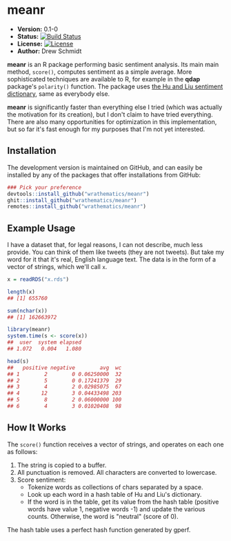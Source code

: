 # meanr

* **Version:** 0.1-0
* **Status:** [![Build Status](https://travis-ci.org/wrathematics/meanr.png)](https://travis-ci.org/wrathematics/meanr)
* **License:** [![License](http://img.shields.io/badge/license-BSD%202--Clause-orange.svg?style=flat)](http://opensource.org/licenses/BSD-2-Clause)
* **Author:** Drew Schmidt


**meanr** is an R package performing basic sentiment analysis.  Its main main method, `score()`, computes sentiment as a simple average.  More sophisticated techniques are available to R, for example in the **qdap** package's `polarity()` function.  The package uses [the Hu and Liu sentiment dictionary](https://www.cs.uic.edu/~liub/FBS/sentiment-analysis.html), same as everybody else.

**meanr** is significantly faster than everything else I tried (which was actually the motivation for its creation), but I don't claim to have tried everything.  There are also many opportunities for optimization in this implementation, but so far it's fast enough for my purposes that I'm not yet interested.



## Installation

<!-- You can install the stable version from CRAN using the usual `install.packages()`:

```r
install.packages("meanr")
``` -->

The development version is maintained on GitHub, and can easily be installed by any of the packages that offer installations from GitHub:

```r
### Pick your preference
devtools::install_github("wrathematics/meanr")
ghit::install_github("wrathematics/meanr")
remotes::install_github("wrathematics/meanr")
```



## Example Usage

I have a dataset that, for legal reasons, I can not describe, much less provide.  You can think of them like tweets (they are not tweets).  But take my word for it that it's real, English language text.  The data is in the form of a vector of strings, which we'll call `x`.

```r
x = readRDS("x.rds")

length(x)
## [1] 655760

sum(nchar(x))
## [1] 162663972

library(meanr)
system.time(s <- score(x))
##  user  system elapsed 
## 1.072   0.004   1.080 

head(s)
##   positive negative        avg  wc
## 1        2        0 0.06250000  32
## 2        5        0 0.17241379  29
## 3        4        2 0.02985075  67
## 4       12        3 0.04433498 203
## 5        8        2 0.06000000 100
## 6        4        3 0.01020408  98
```



## How It Works

The `score()` function receives a vector of strings, and operates on each one as follows:

1. The string is copied to a buffer.
2. All punctuation is removed. All characters are converted to lowercase.
3. Score sentiment:
    - Tokenize words as collections of chars separated by a space.
    - Look up each word in a hash table of Hu and Liu's dictionary.
    - If the word is in the table, get its value from the hash table (positive words have value 1, negative words -1) and update the various counts.  Otherwise, the word is "neutral" (score of 0).

The hash table uses a perfect hash function generated by gperf.
